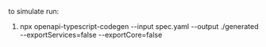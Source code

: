 to simulate run:

1.  npx openapi-typescript-codegen --input spec.yaml --output ./generated --exportServices=false --exportCore=false